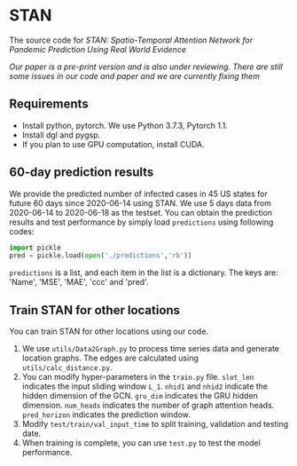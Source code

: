 # STAN

The source code for *STAN: Spatio-Temporal Attention Network for Pandemic Prediction Using Real World Evidence*

*Our paper is a pre-print version and is also under reviewing. There are still some issues in our code and paper and we are currently fixing them*

## Requirements

* Install python, pytorch. We use Python 3.7.3, Pytorch 1.1.
* Install dgl and pygsp.
* If you plan to use GPU computation, install CUDA.

## 60-day prediction results

We provide the predicted number of infected cases in 45 US states for future 60 days since 2020-06-14 using STAN. We use 5 days data from 2020-06-14 to 2020-06-18 as the testset. You can obtain the prediction results and test performance by simply load ```predictions``` using following codes:

```python
import pickle
pred = pickle.load(open('./predictions','rb'))
```

```predictions``` is a list, and each item in the list is a dictionary. The keys are: 'Name', 'MSE', 'MAE', 'ccc' and 'pred'.

## Train STAN for other locations

You can train STAN for other locations using our code. 

1. We use ```utils/Data2Graph.py``` to process time series data and generate location graphs. The edges are calculated using ```utils/calc_distance.py```.
2. You can modify hyper-parameters in the ```train.py``` file. ```slot_len``` indicates the input sliding window ```L_1```. ```nhid1``` and ```nhid2``` indicate the hidden dimension of the GCN. ```gru_dim``` indicates the GRU hidden dimension. ```num_heads``` indicates the number of graph attention heads. ```pred_horizon``` indicates the prediction window.
3. Modify ```test/train/val_input_time``` to split training, validation and testing date.
4. When training is complete, you can use ```test.py``` to test the model performance.
